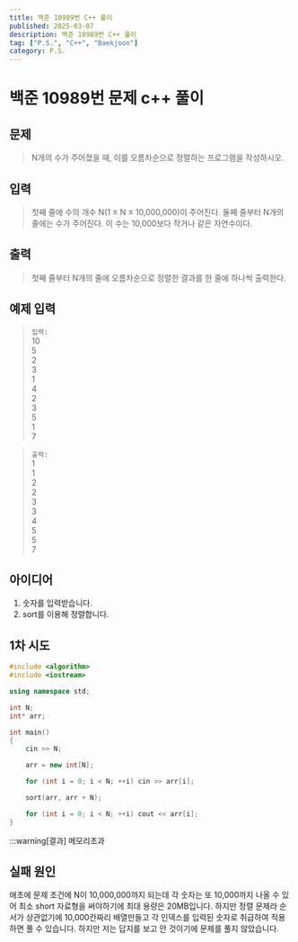 ```yaml
---
title: 백준 10989번 C++ 풀이
published: 2025-03-07
description: 백준 10989번 C++ 풀이
tag: ["P.S.", "C++", "Baekjoon"]
category: P.S.
---
```


# 백준 10989번 문제 c++ 풀이

## 문제 

> N개의 수가 주어졌을 때, 이를 오름차순으로 정렬하는 프로그램을 작성하시오.

## 입력

> 첫째 줄에 수의 개수 N(1 ≤ N ≤ 10,000,000)이 주어진다. 둘째 줄부터 N개의 줄에는 수가 주어진다. 이 수는 10,000보다 작거나 같은 자연수이다.

## 출력

> 첫째 줄부터 N개의 줄에 오름차순으로 정렬한 결과를 한 줄에 하나씩 출력한다.
## 예제 입력

> `입력:`  
> 10  
> 5    
> 2    
> 3    
> 1    
> 4    
> 2    
> 3    
> 5    
> 1    
> 7  

>`출력:`  
> 1  
> 1  
> 2  
> 2  
> 3  
> 3  
> 4  
> 5  
> 5  
> 7  
## 아이디어

1. 숫자를 입력받습니다.
2. sort를 이용해 정렬합니다.

## 1차 시도

```cpp
#include <algorithm>
#include <iostream>

using namespace std;

int N;
int* arr;

int main()
{
    cin >> N;

    arr = new int[N];

    for (int i = 0; i < N; ++i) cin >> arr[i];

    sort(arr, arr + N);

    for (int i = 0; i < N; ++i) cout << arr[i];
}
```

:::warning[결과]
메모리초과

## 실패 원인

애초에 문제 조건에 N이 10,000,000까지 되는데 각 숫자는 또 10,000까지 나올 수 있어 최소 short 자료형을 써야하기에 최대 용량은 20MB입니다. 하지만 정렬 문제라 순서가 상관없기에 10,000칸짜리 배열만들고 각 인덱스를 입력된 숫자로 취급하여 적용하면 풀 수 있습니다. 하지만 저는 답지를 보고 안 것이기에 문제를 풀지 않았습니다.